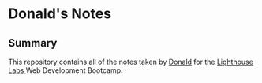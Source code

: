 # Donald's Notes

## Summary 
This repository contains all of the notes taken by [Donald](https://github.com/simplyDonald) for the [Lighthouse Labs ](https://www.lighthousecanada.ca/) Web Development Bootcamp.

